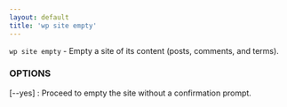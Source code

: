 ```yaml
---
layout: default
title: 'wp site empty'
---
```


`wp site empty` - Empty a site of its content (posts, comments, and terms).

### OPTIONS

[--yes]
: Proceed to empty the site without a confirmation prompt.


